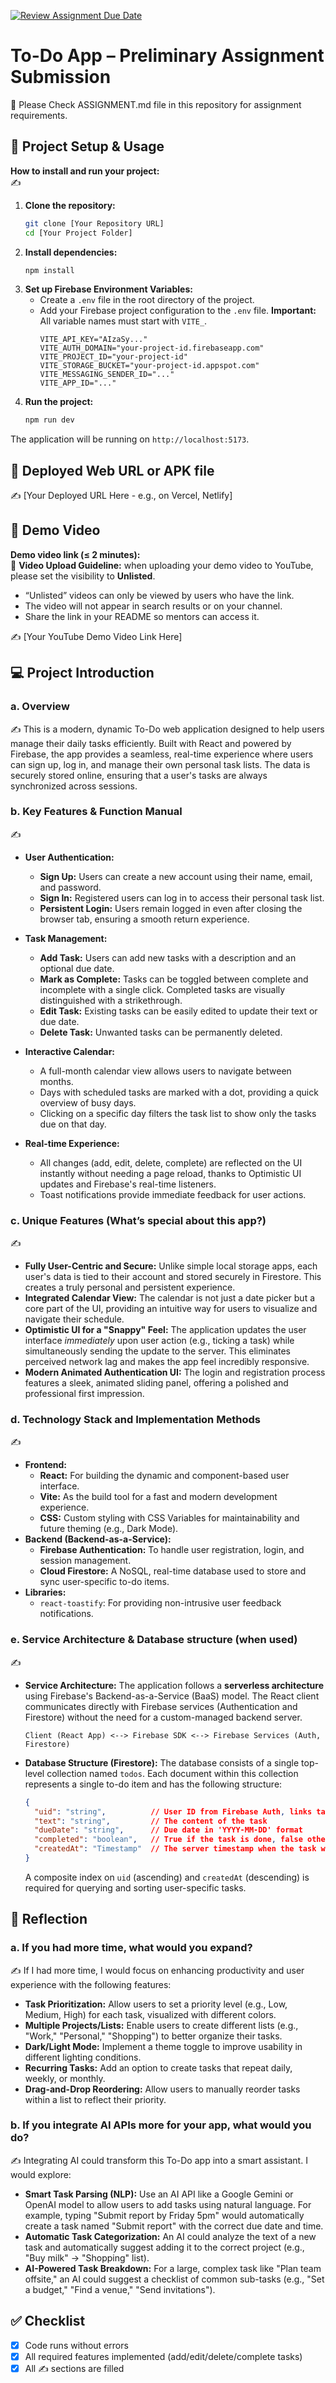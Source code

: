 [![Review Assignment Due Date](https://classroom.github.com/assets/deadline-readme-button-22041afd0340ce965d47ae6ef1cefeee28c7c493a6346c4f15d667ab976d596c.svg)](https://classroom.github.com/a/YHSq4TPZ)
# To-Do App – Preliminary Assignment Submission

👀 Please Check ASSIGNMENT.md file in this repository for assignment requirements.

## 🚀 Project Setup & Usage
**How to install and run your project:**  
✍️  
1.  **Clone the repository:**
    ```bash
    git clone [Your Repository URL]
    cd [Your Project Folder]
    ```
2.  **Install dependencies:**
    ```bash
    npm install
    ```
3.  **Set up Firebase Environment Variables:**
    - Create a `.env` file in the root directory of the project.
    - Add your Firebase project configuration to the `.env` file. **Important:** All variable names must start with `VITE_`.
      ```
      VITE_API_KEY="AIzaSy..."
      VITE_AUTH_DOMAIN="your-project-id.firebaseapp.com"
      VITE_PROJECT_ID="your-project-id"
      VITE_STORAGE_BUCKET="your-project-id.appspot.com"
      VITE_MESSAGING_SENDER_ID="..."
      VITE_APP_ID="..."
      ```
4.  **Run the project:**
    ```bash
    npm run dev
    ```
The application will be running on `http://localhost:5173`.

## 🔗 Deployed Web URL or APK file
✍️ [Your Deployed URL Here - e.g., on Vercel, Netlify]


## 🎥 Demo Video
**Demo video link (≤ 2 minutes):**  
📌 **Video Upload Guideline:** when uploading your demo video to YouTube, please set the visibility to **Unlisted**.  
- “Unlisted” videos can only be viewed by users who have the link.  
- The video will not appear in search results or on your channel.  
- Share the link in your README so mentors can access it.  

✍️ [Your YouTube Demo Video Link Here]


## 💻 Project Introduction

### a. Overview

✍️ This is a modern, dynamic To-Do web application designed to help users manage their daily tasks efficiently. Built with React and powered by Firebase, the app provides a seamless, real-time experience where users can sign up, log in, and manage their own personal task lists. The data is securely stored online, ensuring that a user's tasks are always synchronized across sessions.

### b. Key Features & Function Manual

✍️
*   **User Authentication:**
    *   **Sign Up:** Users can create a new account using their name, email, and password.
    *   **Sign In:** Registered users can log in to access their personal task list.
    *   **Persistent Login:** Users remain logged in even after closing the browser tab, ensuring a smooth return experience.

*   **Task Management:**
    *   **Add Task:** Users can add new tasks with a description and an optional due date.
    *   **Mark as Complete:** Tasks can be toggled between complete and incomplete with a single click. Completed tasks are visually distinguished with a strikethrough.
    *   **Edit Task:** Existing tasks can be easily edited to update their text or due date.
    *   **Delete Task:** Unwanted tasks can be permanently deleted.

*   **Interactive Calendar:**
    *   A full-month calendar view allows users to navigate between months.
    *   Days with scheduled tasks are marked with a dot, providing a quick overview of busy days.
    *   Clicking on a specific day filters the task list to show only the tasks due on that day.

*   **Real-time Experience:**
    *   All changes (add, edit, delete, complete) are reflected on the UI instantly without needing a page reload, thanks to Optimistic UI updates and Firebase's real-time listeners.
    *   Toast notifications provide immediate feedback for user actions.

### c. Unique Features (What’s special about this app?) 

✍️
*   **Fully User-Centric and Secure:** Unlike simple local storage apps, each user's data is tied to their account and stored securely in Firestore. This creates a truly personal and persistent experience.
*   **Integrated Calendar View:** The calendar is not just a date picker but a core part of the UI, providing an intuitive way for users to visualize and navigate their schedule.
*   **Optimistic UI for a "Snappy" Feel:** The application updates the user interface *immediately* upon user action (e.g., ticking a task) while simultaneously sending the update to the server. This eliminates perceived network lag and makes the app feel incredibly responsive.
*   **Modern Animated Authentication UI:** The login and registration process features a sleek, animated sliding panel, offering a polished and professional first impression.

### d. Technology Stack and Implementation Methods

✍️
*   **Frontend:**
    *   **React:** For building the dynamic and component-based user interface.
    *   **Vite:** As the build tool for a fast and modern development experience.
    *   **CSS:** Custom styling with CSS Variables for maintainability and future theming (e.g., Dark Mode).
*   **Backend (Backend-as-a-Service):**
    *   **Firebase Authentication:** To handle user registration, login, and session management.
    *   **Cloud Firestore:** A NoSQL, real-time database used to store and sync user-specific to-do items.
*   **Libraries:**
    *   `react-toastify`: For providing non-intrusive user feedback notifications.

### e. Service Architecture & Database structure (when used)

✍️
*   **Service Architecture:** The application follows a **serverless architecture** using Firebase's Backend-as-a-Service (BaaS) model. The React client communicates directly with Firebase services (Authentication and Firestore) without the need for a custom-managed backend server.

    ```
    Client (React App) <--> Firebase SDK <--> Firebase Services (Auth, Firestore)
    ```

*   **Database Structure (Firestore):**
    The database consists of a single top-level collection named `todos`. Each document within this collection represents a single to-do item and has the following structure:

    ```json
    {
      "uid": "string",          // User ID from Firebase Auth, links task to a user
      "text": "string",         // The content of the task
      "dueDate": "string",      // Due date in 'YYYY-MM-DD' format
      "completed": "boolean",   // True if the task is done, false otherwise
      "createdAt": "Timestamp"  // The server timestamp when the task was created
    }
    ```
    A composite index on `uid` (ascending) and `createdAt` (descending) is required for querying and sorting user-specific tasks.

## 🧠 Reflection

### a. If you had more time, what would you expand?

✍️ If I had more time, I would focus on enhancing productivity and user experience with the following features:
*   **Task Prioritization:** Allow users to set a priority level (e.g., Low, Medium, High) for each task, visualized with different colors.
*   **Multiple Projects/Lists:** Enable users to create different lists (e.g., "Work," "Personal," "Shopping") to better organize their tasks.
*   **Dark/Light Mode:** Implement a theme toggle to improve usability in different lighting conditions.
*   **Recurring Tasks:** Add an option to create tasks that repeat daily, weekly, or monthly.
*   **Drag-and-Drop Reordering:** Allow users to manually reorder tasks within a list to reflect their priority.

### b. If you integrate AI APIs more for your app, what would you do?

✍️ Integrating AI could transform this To-Do app into a smart assistant. I would explore:
*   **Smart Task Parsing (NLP):** Use an AI API like a Google Gemini or OpenAI model to allow users to add tasks using natural language. For example, typing "Submit report by Friday 5pm" would automatically create a task named "Submit report" with the correct due date and time.
*   **Automatic Task Categorization:** An AI could analyze the text of a new task and automatically suggest adding it to the correct project (e.g., "Buy milk" -> "Shopping" list).
*   **AI-Powered Task Breakdown:** For a large, complex task like "Plan team offsite," an AI could suggest a checklist of common sub-tasks (e.g., "Set a budget," "Find a venue," "Send invitations").

## ✅ Checklist
- [x] Code runs without errors  
- [x] All required features implemented (add/edit/delete/complete tasks)  
- [x] All ✍️ sections are filled
